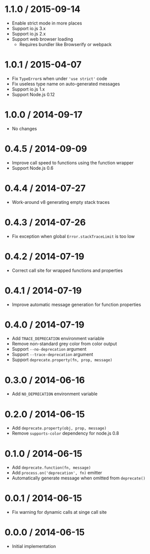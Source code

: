 1.1.0 / 2015-09-14
  ====

  * Enable strict mode in more places
  * Support io.js 3.x
  * Support io.js 2.x
  * Support web browser loading
    - Requires bundler like Browserify or webpack

1.0.1 / 2015-04-07
  ====

  * Fix `TypeError`s when under `'use strict'` code
  * Fix useless type name on auto-generated messages
  * Support io.js 1.x
  * Support Node.js 0.12

1.0.0 / 2014-09-17
  ====

  * No changes

0.4.5 / 2014-09-09
  ====

  * Improve call speed to functions using the function wrapper
  * Support Node.js 0.6

0.4.4 / 2014-07-27
  ====

  * Work-around v8 generating empty stack traces

0.4.3 / 2014-07-26
  ====

  * Fix exception when global `Error.stackTraceLimit` is too low

0.4.2 / 2014-07-19
  ====

  * Correct call site for wrapped functions and properties

0.4.1 / 2014-07-19
  ====

  * Improve automatic message generation for function properties

0.4.0 / 2014-07-19
  ====

  * Add `TRACE_DEPRECATION` environment variable
  * Remove non-standard grey color from color output
  * Support `--no-deprecation` argument
  * Support `--trace-deprecation` argument
  * Support `deprecate.property(fn, prop, message)`

0.3.0 / 2014-06-16
  ====

  * Add `NO_DEPRECATION` environment variable

0.2.0 / 2014-06-15
  ====

  * Add `deprecate.property(obj, prop, message)`
  * Remove `supports-color` dependency for node.js 0.8

0.1.0 / 2014-06-15
  ====

  * Add `deprecate.function(fn, message)`
  * Add `process.on('deprecation', fn)` emitter
  * Automatically generate message when omitted from `deprecate()`

0.0.1 / 2014-06-15
  ====

  * Fix warning for dynamic calls at singe call site

0.0.0 / 2014-06-15
  ====

  * Initial implementation
